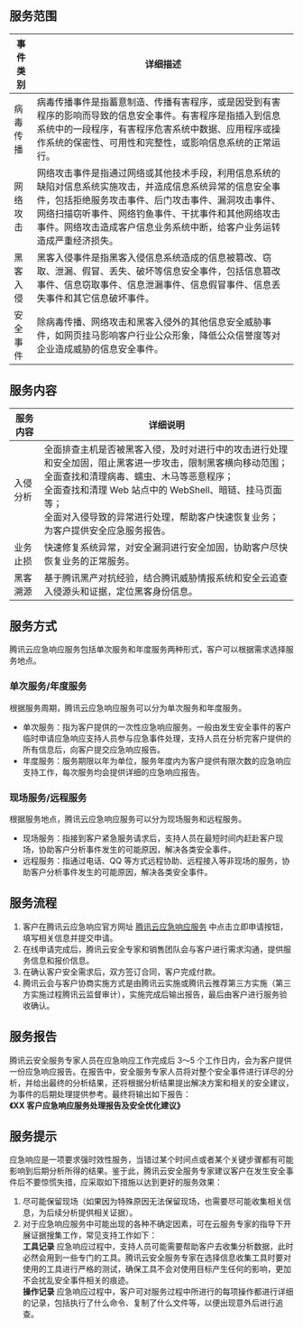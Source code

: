## 服务范围

事件类别	| 详细描述
---|--- 
病毒传播| 	病毒传播事件是指蓄意制造、传播有害程序，或是因受到有害程序的影响而导致的信息安全事件。有害程序是指插入到信息系统中的一段程序，有害程序危害系统中数据、应用程序或操作系统的保密性、可用性和完整性，或影响信息系统的正常运行。
网络攻击| 	网络攻击事件是指通过网络或其他技术手段，利用信息系统的缺陷对信息系统实施攻击，并造成信息系统异常的信息安全事件，包括拒绝服务攻击事件、后门攻击事件、漏洞攻击事件、网络扫描窃听事件、网络钓鱼事件、干扰事件和其他网络攻击事件。网络攻击造成客户信息业务系统中断，给客户业务运转造成严重经济损失。
黑客入侵| 	黑客入侵事件是指黑客入侵信息系统造成的信息被篡改、窃取、泄漏、假冒、丢失、破坏等信息安全事件，包括信息篡改事件、信息窃取事件、信息泄漏事件、信息假冒事件、信息丢失事件和其它信息破坏事件。
安全事件	|除病毒传播、网络攻击和黑客入侵外的其他信息安全威胁事件，如网页挂马影响客户行业公众形象，降低公众信誉度等对企业造成威胁的信息安全事件。

## 服务内容

服务内容 	|	详细说明
---|--- 
入侵分析	|	全面排查主机是否被黑客入侵，及时对进行中的攻击进行处理和安全加固，阻止黑客进一步攻击，限制黑客横向移动范围；</br>全面查找和清理病毒、蠕虫、木马等恶意程序；</br>全面查找和清理 Web 站点中的 WebShell、暗链、挂马页面等；</br>全面对入侵导致的异常进行处理，帮助客户快速恢复业务；</br>为客户提供安全应急服务报告。
业务止损		|快速修复系统异常，对安全漏洞进行安全加固，协助客户尽快恢复业务的正常服务。
黑客溯源	| 基于腾讯黑产对抗经验，结合腾讯威胁情报系统和安全云追查入侵源头和证据，定位黑客身份信息。

## 服务方式
腾讯云应急响应服务包括单次服务和年度服务两种形式，客户可以根据需求选择服务地点。
### 单次服务/年度服务
根据服务周期，腾讯云应急响应服务可以分为单次服务和年度服务。
- 单次服务：指为客户提供的一次性应急响应服务。一般由发生安全事件的客户临时申请应急响应支持人员参与应急事件处理，支持人员在分析完客户提供的所有信息后，向客户提交应急响应报告。
- 年度服务：服务期限以年为单位，服务年度内为客户提供有限次数的应急响应支持工作，每次服务均会提供详细的应急响应报告。

### 现场服务/远程服务
根据服务地点，腾讯云应急响应服务可以分为现场服务和远程服务。
- 现场服务：指接到客户紧急服务请求后，支持人员在最短时间内赶赴客户现场，协助客户分析事件发生的可能原因，解决各类安全事件。
- 远程服务：指通过电话、QQ 等方式远程协助、远程接入等非现场的服务，协助客户分析事件发生的可能原因，解决各类安全事件。

## 服务流程

1. 客户在腾讯云应急响应官方网址 [腾讯云应急响应服务](https://cloud.tencent.com/product/mssp?idx=2) 中点击立即申请按钮，填写相关信息并提交申请。
2. 在线申请完成后，腾讯云安全专家和销售团队会与客户进行需求沟通，提供服务信息和报价信息。
3. 在确认客户安全需求后，双方签订合同，客户完成付款。
4. 腾讯云会与客户协商实施方式是由腾讯云实施或腾讯云推荐第三方实施（第三方实施过程腾讯云监督审计），实施完成后输出报告，最后由客户进行服务验收确认。

## 服务报告
腾讯云安全服务专家人员在应急响应工作完成后 3～5 个工作日内，会为客户提供一份应急响应报告。在报告中，安全服务专家人员将对整个安全事件进行详尽的分析，并给出最终的分析结果，还将根据分析结果提出解决方案和相关的安全建议，为事件的后期处理提供参考。最终将输出如下报告：</br>
**《XX 客户应急响应服务处理报告及安全优化建议》**

## 服务提示
应急响应是一项要求强时效性服务，当错过某个时间点或者某个关键步骤都有可能影响到后期分析所得的结果。鉴于此，腾讯云安全服务专家建议客户在发生安全事件后不要惊慌失措，应采取如下措施以达到更好的服务效果：
1. 尽可能保留现场（如果因为特殊原因无法保留现场，也需要尽可能收集相关信息，为后续分析提供相关证据）。
2. 对于应急响应服务中可能出现的各种不确定因素，可在云服务专家的指导下开展证据搜集工作，常见支持工作如下：
</br>**工具记录**
应急响应过程中，支持人员可能需要帮助客户去收集分析数据，此时必然会用到一些专门的工具。腾讯云安全服务专家在选择信息收集工具时要对使用的工具进行严格的测试，确保工具不会对使用目标产生任何的影响，更加不会扰乱安全事件相关的痕迹。
</br>**操作记录**
应急响应过程中，客户可对服务过程中所进行的每项操作都进行详细的记录，包括执行了什么命令、复制了什么文件等，以便出现意外后进行追查。
